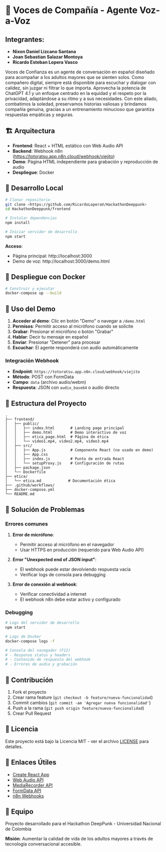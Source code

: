 # 🎤 Voces de Compañía - Agente Voz-a-Voz

## Integrantes:

- **Nixon Daniel Lizcano Santana**
- **Joan Sebastian Salazar Montoya**
- **Ricardo Esteban Lopera Vasco**

Voces de Confianza es un agente de conversación en español diseñado para acompañar a los adultos mayores que se sienten solos. Como compañero digital, siempre está disponible para escuchar y dialogar con calidez, sin juzgar ni filtrar lo que importa. Aprovecha la potencia de ChatGPT 4.1 y un enfoque centrado en la equidad y el respeto por la privacidad, adaptándose a su ritmo y a sus necesidades. Con este aliado, combatimos la soledad, preservamos historias valiosas y brindamos compañía genuina, gracias a un entrenamiento minucioso que garantiza respuestas empáticas y seguras.

## 🏗️ Arquitectura

- **Frontend**: React + HTML estático con Web Audio API
- **Backend**: Webhook n8n (https://totoratsu.app.n8n.cloud/webhook/viejito)
- **Demo**: Página HTML independiente para grabación y reproducción de audio
- **Despliegue**: Docker

## 🚀 Desarrollo Local

```bash
# Clonar repositorio
git clone <https://github.com/RicardoLoperaV/HackathonDeeppunk>
cd HackathonDeeppunk/frontend

# Instalar dependencias
npm install

# Iniciar servidor de desarrollo
npm start
```

**Acceso**:
- Página principal: http://localhost:3000
- Demo de voz: http://localhost:3000/demo.html

## 🐳 Despliegue con Docker

```bash
# Construir y ejecutar
docker-compose up --build
```

## 🎤 Uso del Demo

1. **Acceder al demo**: Clic en botón "Demo" o navegar a `/demo.html`
2. **Permisos**: Permitir acceso al micrófono cuando se solicite
3. **Grabar**: Presionar el micrófono o botón "Grabar"
4. **Hablar**: Decir tu mensaje en español
5. **Enviar**: Presionar "Detener" para procesar
6. **Escuchar**: El agente responderá con audio automáticamente

### Integración Webhook

- **Endpoint**: `https://totoratsu.app.n8n.cloud/webhook/viejito`
- **Método**: POST con FormData
- **Campo**: `data` (archivo audio/webm)
- **Respuesta**: JSON con `audio_base64` o audio directo

## 🔧 Estructura del Proyecto

```
.
├── frontend/
│   ├── public/
│   │   ├── index.html       # Landing page principal
│   │   ├── demo.html        # Demo interactivo de voz
│   │   ├── etica_page.html  # Página de ética
│   │   └── video1.mp4, video2.mp4, video3.mp4
│   ├── src/
│   │   ├── App.js           # Componente React (no usado en demo)
│   │   ├── App.css
│   │   ├── index.js         # Punto de entrada React
│   │   └── setupProxy.js    # Configuración de rutas
│   ├── package.json
│   └── Dockerfile
├── etica/
│   └── etica.md            # Documentación ética
├── .github/workflows/
├── docker-compose.yml
└── README.md
```

## 🚨 Solución de Problemas

### Errores comunes

1. **Error de micrófono**:
   - Permitir acceso al micrófono en el navegador
   - Usar HTTPS en producción (requerido para Web Audio API)

2. **Error "Unexpected end of JSON input"**:
   - El webhook puede estar devolviendo respuesta vacía
   - Verificar logs de consola para debugging

3. **Error de conexión al webhook**:
   - Verificar conectividad a internet
   - El webhook n8n debe estar activo y configurado

### Debugging

```bash
# Logs del servidor de desarrollo
npm start

# Logs de Docker
docker-compose logs -f

# Consola del navegador (F12)
# - Response status y headers
# - Contenido de respuesta del webhook
# - Errores de audio y grabación
```

## 🤝 Contribución

1. Fork el proyecto
2. Crear rama feature (`git checkout -b feature/nueva-funcionalidad`)
3. Commit cambios (`git commit -am 'Agregar nueva funcionalidad'`)
4. Push a la rama (`git push origin feature/nueva-funcionalidad`)
5. Crear Pull Request

## 📄 Licencia

Este proyecto está bajo la Licencia MIT - ver el archivo [LICENSE](LICENSE) para detalles.

## 🔗 Enlaces Útiles

- [Create React App](https://create-react-app.dev/)
- [Web Audio API](https://developer.mozilla.org/en-US/docs/Web/API/Web_Audio_API)
- [MediaRecorder API](https://developer.mozilla.org/en-US/docs/Web/API/MediaRecorder)
- [FormData API](https://developer.mozilla.org/en-US/docs/Web/API/FormData)
- [n8n Webhooks](https://docs.n8n.io/integrations/builtin/core-nodes/n8n-nodes-base.webhook/)

## 👥 Equipo

Proyecto desarrollado para el Hackathon DeepPunk - Universidad Nacional de Colombia

**Misión**: Aumentar la calidad de vida de los adultos mayores a través de tecnología conversacional accesible.